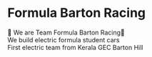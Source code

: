 <h1> Formula Barton Racing </h1>
                                 
🏁 We are Team Formula Barton Racing🏁<br>
We build electric formula student cars<br>
First electric team from Kerala
GEC Barton Hill
